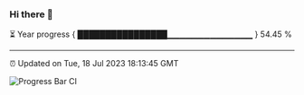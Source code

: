 ### Hi there 👋

⏳ Year progress { ████████████████▁▁▁▁▁▁▁▁▁▁▁▁▁▁ } 54.45 %

---

⏰ Updated on Tue, 18 Jul 2023 18:13:45 GMT

![Progress Bar CI](https://github.com/liununu/liununu/workflows/Progress%20Bar%20CI/badge.svg)
